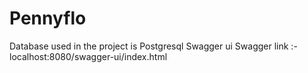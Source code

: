 # Pennyflo

Database used in the project is Postgresql
Swagger ui
Swagger link :- localhost:8080/swagger-ui/index.html
